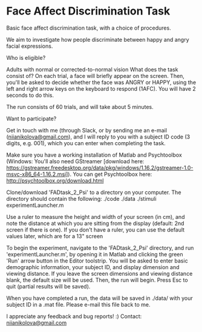 # Face Affect Discrimination Task

Basic face affect discrimination task, with a choice of procedures.


We aim to investigate how people discriminate between happy and angry facial expressions.

Who is eligible?

Adults with normal or corrected-to-normal vision
What does the task consist of? On each trial, a face will briefly appear on the screen. Then, you'll be asked to decide whether the face was ANGRY or HAPPY, using the left and right arrow keys on the keyboard to respond (1AFC). You will have 2 seconds to do this.

The run consists of 60 trials, and will take about 5 minutes. 

Want to participate?

Get in touch with me (through Slack, or by sending me an e-mail (niianikolova@gmail.com), and I will reply to you with a subject ID code (3 digits, e.g. 001), which you can enter when completing the task.

Make sure you have a working installation of Matlab and Psychtoolbox (Windows: You'll also need GStreamer [download here: https://gstreamer.freedesktop.org/data/pkg/windows/1.16.2/gstreamer-1.0-msvc-x86_64-1.16.2.msi]). You can get Psychtoolbox here: http://psychtoolbox.org/download.html

Clone/download 'FADtask_2_Psi' to a directory on your computer. The directory should contain the following: 
   ./code 
   ./data 
   ./stimuli 
   experimentLauncher.m

Use a ruler to measure the height and width of your screen (in cm), and note the distance at which you are sitting from the display (default: 2nd screen if there is one). If you don't have a ruler, you can use the default values later, which are for a 13" screen

To begin the experiment, navigate to the 'FADtask_2_Psi' directory, and run 'experimentLauncher.m', by opening it in Matlab and clicking the green 'Run' arrow button in the Editor toolstrip. You will be asked to enter basic demographic information, your subject ID, and display dimension and viewing distance. If you leave the screen dimensions and viewing distance blank, the default size will be used. Then, the run will begin. Press Esc to quit (partial results will be saved).


When you have completed a run, the data will be saved in ./data/ with your subject ID in a .mat file. Please e-mail this file back to me.

I appreciate any feedback and bug reports! :)  Contact: niianikolova@gmail.com 
